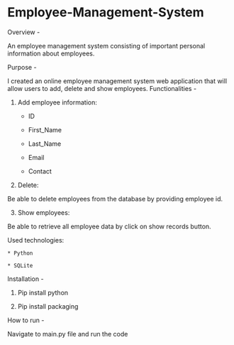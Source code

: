 # Employee-Management-System

Overview -
 
An employee management system consisting of important personal information about employees.

Purpose -

I created an online employee management system web application that will allow users to add, delete and show employees.
Functionalities -

1. Add employee information:
    * ID
      
    * First_Name
      
    * Last_Name
      
    * Email
      
    * Contact
      
2. Delete:
   
Be able to delete employees from the database by providing employee id.

3. Show employees:
   
Be able to retrieve all employee data by click on show records button.

Used technologies:

    * Python
    
    * SQLite
    
Installation -

1) Pip install python
  
3) Pip install packaging
   
How to run -

Navigate to main.py file and run the code
